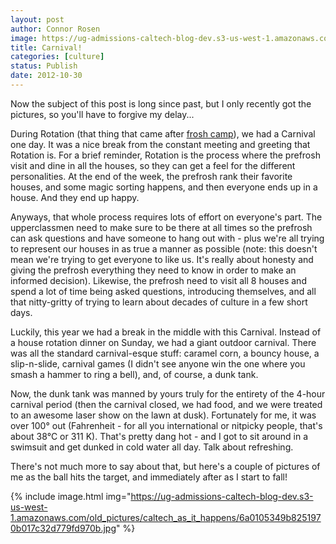```yaml
---
layout: post
author: Connor Rosen
image: https://ug-admissions-caltech-blog-dev.s3-us-west-1.amazonaws.com/old_pictures/caltech_as_it_happens/6a0105349b8251970b017ee47b5780970d.jpg
title: Carnival!
categories: [culture]
status: Publish
date: 2012-10-30
---
```


Now the subject of this post is long since past, but I only recently got the pictures, so you'll have to forgive my delay...

During Rotation (that thing that came after <a href="https://caltech.typepad.com/caltech_as_it_happens/2012/10/frosh-camp-2012-challenges-and-choices.html" target="_self">frosh camp</a>), we had a Carnival one day. It was a nice break from the constant meeting and greeting that Rotation is. For a brief reminder, Rotation is the process where the prefrosh visit and dine in all the houses, so they can get a feel for the different personalities. At the end of the week, the prefrosh rank their favorite houses, and some magic sorting happens, and then everyone ends up in a house. And they end up happy.

Anyways, that whole process requires lots of effort on everyone's part. The upperclassmen need to make sure to be there at all times so the prefrosh can ask questions and have someone to hang out with - plus we're all trying to represent our houses in as true a manner as possible (note: this doesn't mean we're trying to get everyone to like us. It's really about honesty and giving the prefrosh everything they need to know in order to make an informed decision). Likewise, the prefrosh need to visit all 8 houses and spend a lot of time being asked questions, introducing themselves, and all that nitty-gritty of trying to learn about decades of culture in a few short days.

Luckily, this year we had a break in the middle with this Carnival. Instead of a house rotation dinner on Sunday, we had a giant outdoor carnival. There was all the standard carnival-esque stuff: caramel corn, a bouncy house, a slip-n-slide, carnival games (I didn't see anyone win the one where you smash a hammer to ring a bell), and, of course, a dunk tank.

Now, the dunk tank was manned by yours truly for the entirety of the 4-hour carnival period (then the carnival closed, we had food, and we were treated to an awesome laser show on the lawn at dusk). Fortunately for me, it was over 100° out (Fahrenheit - for all you international or nitpicky people, that's about 38°C or 311 K). That's pretty dang hot - and I got to sit around in a swimsuit and get dunked in cold water all day. Talk about refreshing.

There's not much more to say about that, but here's a couple of pictures of me as the ball hits the target, and immediately after as I start to fall!


{% include image.html img="https://ug-admissions-caltech-blog-dev.s3-us-west-1.amazonaws.com/old_pictures/caltech_as_it_happens/6a0105349b8251970b017c32d779fd970b.jpg" %}
